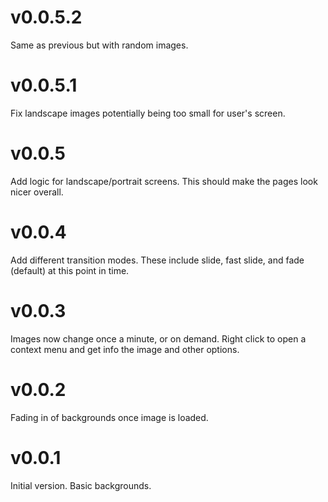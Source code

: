 # v0.0.5.2
Same as previous but with random images.

# v0.0.5.1
Fix landscape images potentially being too small for user's screen.

# v0.0.5
Add logic for landscape/portrait screens. This should make the pages look nicer overall.

# v0.0.4
Add different transition modes. These include slide, fast slide, and fade (default) at this point in time.

# v0.0.3
Images now change once a minute, or on demand. Right click to open a context menu and get info the image and other options.

# v0.0.2
Fading in of backgrounds once image is loaded.

# v0.0.1
Initial version. Basic backgrounds.
